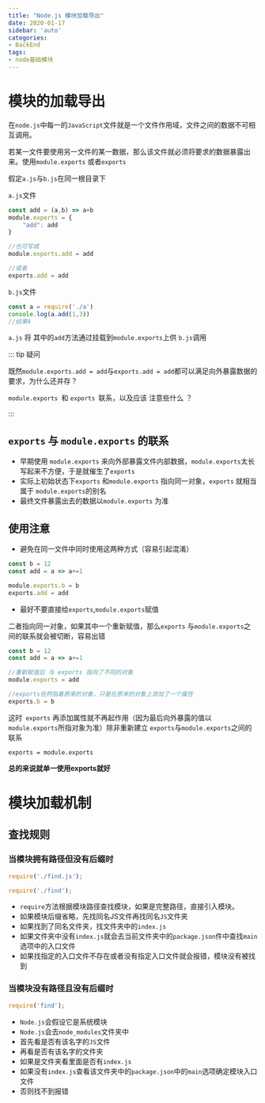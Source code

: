 ```yaml
---
title: "Node.js 模块加载导出"
date: 2020-01-17
sidebar: 'auto'
categories:
- BackEnd
tags:
- node基础模块
---
```







# 模块的加载导出

在`node.js`中每一的`JavaScript`文件就是一个文件作用域，文件之间的数据不可相互调用。

若某一文件要使用另一文件的某一数据，那么该文件就必须将要求的数据暴露出来。使用`module.exports` 或者`exports` 



假定`a.js`与`b.js`在同一根目录下

` a.js `文件

```javascript
const add = (a,b) => a+b
module.exports = {
    "add": add
}

//也可写成
module.exports.add = add

//或者
exports.add = add
```



`b.js`文件

```javascript
const a = require('./a')
console.log(a.add(1,3))
//结果4
```

`a.js` 将 其中的`add`方法通过挂载到`module.exports`上供 `b.js`调用

::: tip 疑问

既然`module.exports.add = add`与`exports.add = add`都可以满足向外暴露数据的要求，为什么还并存？

`module.exports `和 `exports `联系，以及应该 注意些什么 ？

:::

## `exports` 与 `module.exports` 的联系

* 早期使用 `module.exports` 来向外部暴露文件内部数据，`module.exports`太长写起来不方便，于是就催生了`exports`
* 实际上初始状态下`exports` 和`module.exports` 指向同一对象，`exports` 就相当属于 `module.exports`的别名
* 最终文件暴露出去的数据以`module.exports` 为准

## 使用注意

* 避免在同一文件中同时使用这两种方式（容易引起混淆）

```javascript
const b = 12
const add = a => a+=1

module.exports.b = b
exports.add = add
```

* 最好不要直接给`exports`,`module.exports`赋值

二者指向同一对象，如果其中一个重新赋值，那么`exports` 与`module.exports`之间的联系就会被切断，容易出错

```javascript
const b = 12
const add = a => a+=1

//重新赋值后 与 exports 指向了不同的对象
module.exports = add

//exports任然指着原来的对象，只是在原来的对象上添加了一个属性
exports.b = b
```

这时` exports` 再添加属性就不再起作用（因为最后向外暴露的值以`module.exports`所指对象为准）除非重新建立 `exports`与`module.exports`之间的联系

```
exports = module.exports
```

**总的来说就单一使用exports就好**


# 模块加载机制

## 查找规则

### 当模块拥有路径但没有后缀时

```javascript
require('./find.js');
```

```javascript
require('./find');
```

* `require`方法根据模块路径查找模块，如果是完整路径，直接引入模块。
* 如果模块后缀省略，先找同名JS文件再找同名`JS`文件夹
* 如果找到了同名文件夹，找文件夹中的`index.js`
* 如果文件夹中没有`index.js`就会去当前文件夹中的`package.json`件中查找`main`选项中的入口文件
* 如果找指定的入口文件不存在或者没有指定入口文件就会报错，模块没有被找到



### 当模块没有路径且没有后缀时

```javascript
require('find');
```

* `Node.js`会假设它是系统模块
* `Node.js`会去`node_modules`文件夹中
* 首先看是否有该名字的`JS`文件
* 再看是否有该名字的文件夹
* 如果是文件夹看里面是否有`index.js`
* 如果没有`index.js`查看该文件夹中的`package.json`中的`main`选项确定模块入口文件
* 否则找不到报错



